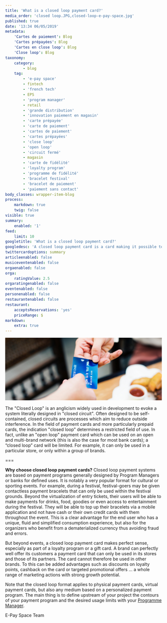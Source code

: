 ```yaml
---
title: 'What is a closed loop payment card?'
media_order: 'closed loop.JPG,closed-loop-e-pay-space.jpg'
published: true
date: '13:34 06/05/2019'
metadata:
    'Cartes de paiement': Blog
    'Cartes prépayées': Blog
    'Cartes en close loop': Blog
    'Close loop': Blog
taxonomy:
    category:
        - blog
    tag:
        - 'e-pay space'
        - fintech
        - 'french tech'
        - EPS
        - 'program manager'
        - retail
        - 'grande distribution'
        - 'innovation paiement en magasin'
        - 'carte prépayée'
        - 'carte de paiement'
        - 'cartes de paiement'
        - 'cartes prépayées'
        - 'close loop'
        - 'open loop'
        - 'circuit fermé'
        - magasin
        - 'carte de fidélité'
        - 'loyalty program'
        - 'programme de fidélité'
        - 'bracelet festival'
        - 'bracelet de paiement'
        - 'paiement sans contact'
body_classes: wrapper-item-blog
process:
    markdown: true
    twig: false
visible: true
summary:
    enabled: '1'
feed:
    limit: 10
googletitle: 'What is a closed loop payment card?'
googledesc: 'A closed loop payment card is a card making it possible to make payments within a closed circuit, in other words an autonomous network of brands or products.'
twittercardoptions: summary
articleenabled: false
musiceventenabled: false
orgaenabled: false
orga:
    ratingValue: 2.5
orgaratingenabled: false
eventenabled: false
personenabled: false
restaurantenabled: false
restaurant:
    acceptsReservations: 'yes'
    priceRange: $
markdown:
    extra: true
---
```


![What is a closed loop payment card?](closed-loop-e-pay-space.jpg)

The "Closed Loop" is an anglicism widely used in development to evoke a system literally designed in "closed circuit". Often designed to be self-contained, closed circuits are processes which aim to reduce outside interference.
In the field of payment cards and more particularly prepaid cards, the indication "closed loop" determines a restricted field of use. In fact, unlike an "open loop" payment card which can be used on an open and multi-brand network (this is also the case for most bank cards); a “closed loop” card will be limited. For example, it can only be used in a particular store, or only within a group of brands.

===

**Why choose closed loop payment cards?**
Closed loop payment systems are based on payment programs generally designed by Program Managers or banks for defined uses. It is notably a very popular format for cultural or sporting events. For example, during a festival, festival-goers may be given contactless payment bracelets that can only be used within the festival grounds. Beyond the virtualization of entry tickets, their users will be able to make payments for drinks, food, goodies or even access to entertainment during the festival. They will be able to top up their bracelets via a mobile application and not have cash or their own credit cards with them throughout the event.
This is a clear advantage for the end user who has a unique, fluid and simplified consumption experience, but also for the organizers who benefit from a dematerialized currency thus avoiding fraud and errors.

But beyond events, a closed loop payment card makes perfect sense, especially as part of a loyalty program or a gift card. A brand can perfectly well offer its customers a payment card that can only be used in its stores and those of its partners. The card cannot therefore be used in other brands. To this can be added advantages such as discounts on loyalty points, cashback on the card or targeted promotional offers ... a whole range of marketing actions with strong growth potential.

Note that the closed loop format applies to physical payment cards, virtual payment cards, but also any medium based on a personalized payment program. The main thing is to define upstream of your project the contours of your payment program and the desired usage limits with your <span class="link-blog-simple"><a href="https://www.epayspace.com/fr/ressources/blog/program-manager">Programme Manager</a></span>.

E-Pay Space Team

